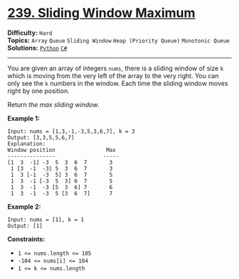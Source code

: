 # [239. Sliding Window Maximum](https://leetcode.com/problems/sliding-window-maximum/)

**Difficulty:** `Hard`  
**Topics:** `Array` `Queue` `Sliding Window` `Heap (Priority Queue)` `Monotonic Queue`  
**Solutions:** [`Python`](../../src/python/challenges/problems/sliding_window_maximum_test.py) [`C#`](../../src/csharp/challenges/Problems/SlidingWindowMaximum.cs)  

---

You are given an array of integers `nums`, there is a sliding window of size `k` which is moving from the very left of the array to the very right. You can only see the `k` numbers in the window. Each time the sliding window moves right by one position.

Return *the max sliding window*.

**Example 1:**

```
Input: nums = [1,3,-1,-3,5,3,6,7], k = 3
Output: [3,3,5,5,6,7]
Explanation: 
Window position                Max
---------------               -----
[1  3  -1] -3  5  3  6  7       3
 1 [3  -1  -3] 5  3  6  7       3
 1  3 [-1  -3  5] 3  6  7       5
 1  3  -1 [-3  5  3] 6  7       5
 1  3  -1  -3 [5  3  6] 7       6
 1  3  -1  -3  5 [3  6  7]      7
```

**Example 2:**

```
Input: nums = [1], k = 1
Output: [1]
```

**Constraints:**

* `1 <= nums.length <= 105`
* `-104 <= nums[i] <= 104`
* `1 <= k <= nums.length`